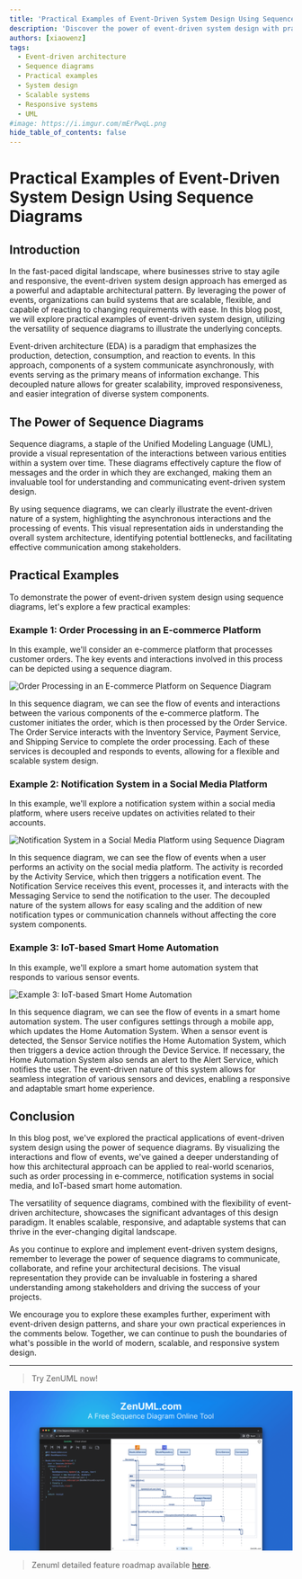 ```yaml
---
title: 'Practical Examples of Event-Driven System Design Using Sequence Diagrams'
description: 'Discover the power of event-driven system design with practical examples and sequence diagrams. Learn how to build scalable, flexible, and responsive systems that thrive in the digital landscape.'
authors: [xiaowenz]
tags:
  - Event-driven architecture
  - Sequence diagrams
  - Practical examples
  - System design
  - Scalable systems
  - Responsive systems
  - UML
#image: https://i.imgur.com/mErPwqL.png
hide_table_of_contents: false
---
```


# Practical Examples of Event-Driven System Design Using Sequence Diagrams

## Introduction

In the fast-paced digital landscape, where businesses strive to stay agile and responsive, the event-driven system design approach has emerged as a powerful and adaptable architectural pattern. By leveraging the power of events, organizations can build systems that are scalable, flexible, and capable of reacting to changing requirements with ease. In this blog post, we will explore practical examples of event-driven system design, utilizing the versatility of sequence diagrams to illustrate the underlying concepts.

Event-driven architecture (EDA) is a paradigm that emphasizes the production, detection, consumption, and reaction to events. In this approach, components of a system communicate asynchronously, with events serving as the primary means of information exchange. This decoupled nature allows for greater scalability, improved responsiveness, and easier integration of diverse system components.

<!-- truncate -->

## The Power of Sequence Diagrams

Sequence diagrams, a staple of the Unified Modeling Language (UML), provide a visual representation of the interactions between various entities within a system over time. These diagrams effectively capture the flow of messages and the order in which they are exchanged, making them an invaluable tool for understanding and communicating event-driven system design.

By using sequence diagrams, we can clearly illustrate the event-driven nature of a system, highlighting the asynchronous interactions and the processing of events. This visual representation aids in understanding the overall system architecture, identifying potential bottlenecks, and facilitating effective communication among stakeholders.

## Practical Examples

To demonstrate the power of event-driven system design using sequence diagrams, let's explore a few practical examples:

### Example 1: Order Processing in an E-commerce Platform

In this example, we'll consider an e-commerce platform that processes customer orders. The key events and interactions involved in this process can be depicted using a sequence diagram.

![Order Processing in an E-commerce Platform on Sequence Diagram](https://cdn.sa.net/2024/05/19/mcn7sQEOKSqfDXU.png)

In this sequence diagram, we can see the flow of events and interactions between the various components of the e-commerce platform. The customer initiates the order, which is then processed by the Order Service. The Order Service interacts with the Inventory Service, Payment Service, and Shipping Service to complete the order processing. Each of these services is decoupled and responds to events, allowing for a flexible and scalable system design.

### Example 2: Notification System in a Social Media Platform

In this example, we'll explore a notification system within a social media platform, where users receive updates on activities related to their accounts.

![Notification System in a Social Media Platform using Sequence Diagram](https://cdn.sa.net/2024/05/19/CmPLtgZHhRWqcuw.png)

In this sequence diagram, we can see the flow of events when a user performs an activity on the social media platform. The activity is recorded by the Activity Service, which then triggers a notification event. The Notification Service receives this event, processes it, and interacts with the Messaging Service to send the notification to the user. The decoupled nature of the system allows for easy scaling and the addition of new notification types or communication channels without affecting the core system components.

### Example 3: IoT-based Smart Home Automation

In this example, we'll explore a smart home automation system that responds to various sensor events.

![Example 3: IoT-based Smart Home Automation](https://cdn.sa.net/2024/05/19/gPawG2tJSH3OMfA.png)

In this sequence diagram, we can see the flow of events in a smart home automation system. The user configures settings through a mobile app, which updates the Home Automation System. When a sensor event is detected, the Sensor Service notifies the Home Automation System, which then triggers a device action through the Device Service. If necessary, the Home Automation System also sends an alert to the Alert Service, which notifies the user. The event-driven nature of this system allows for seamless integration of various sensors and devices, enabling a responsive and adaptable smart home experience.

## Conclusion

In this blog post, we've explored the practical applications of event-driven system design using the power of sequence diagrams. By visualizing the interactions and flow of events, we've gained a deeper understanding of how this architectural approach can be applied to real-world scenarios, such as order processing in e-commerce, notification systems in social media, and IoT-based smart home automation.

The versatility of sequence diagrams, combined with the flexibility of event-driven architecture, showcases the significant advantages of this design paradigm. It enables scalable, responsive, and adaptable systems that can thrive in the ever-changing digital landscape.

As you continue to explore and implement event-driven system designs, remember to leverage the power of sequence diagrams to communicate, collaborate, and refine your architectural decisions. The visual representation they provide can be invaluable in fostering a shared understanding among stakeholders and driving the success of your projects.

We encourage you to explore these examples further, experiment with event-driven design patterns, and share your own practical experiences in the comments below. Together, we can continue to push the boundaries of what's possible in the world of modern, scalable, and responsive system design.

---

> Try ZenUML now!

[![ZenUML: The Best Diagram Plugin for Confluence](../../static/img/og-image.png)](https://app.zenuml.com)

> Zenuml detailed feature roadmap available [here](/roadmap).
